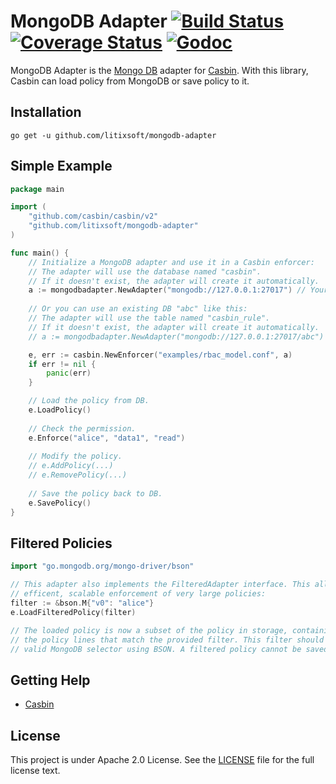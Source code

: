 MongoDB Adapter [![Build Status](https://travis-ci.org/litixsoft/mongodb-adapter.svg?branch=master)](https://travis-ci.org/litixsoft/mongodb-adapter) [![Coverage Status](https://coveralls.io/repos/github/litixsoft/mongodb-adapter/badge.svg?branch=master)](https://coveralls.io/github/litixsoft/mongodb-adapter?branch=master) [![Godoc](https://godoc.org/github.com/litixsoft/mongodb-adapter?status.svg)](https://godoc.org/github.com/litixsoft/mongodb-adapter)
====

MongoDB Adapter is the [Mongo DB](https://www.mongodb.com) adapter for [Casbin](https://github.com/casbin/casbin). With this library, Casbin can load policy from MongoDB or save policy to it.

## Installation

    go get -u github.com/litixsoft/mongodb-adapter

## Simple Example

```go
package main

import (
	"github.com/casbin/casbin/v2"
	"github.com/litixsoft/mongodb-adapter"
)

func main() {
	// Initialize a MongoDB adapter and use it in a Casbin enforcer:
	// The adapter will use the database named "casbin".
	// If it doesn't exist, the adapter will create it automatically.
	a := mongodbadapter.NewAdapter("mongodb://127.0.0.1:27017") // Your MongoDB URI. 
	
	// Or you can use an existing DB "abc" like this:
	// The adapter will use the table named "casbin_rule".
	// If it doesn't exist, the adapter will create it automatically.
	// a := mongodbadapter.NewAdapter("mongodb://127.0.0.1:27017/abc")

	e, err := casbin.NewEnforcer("examples/rbac_model.conf", a)
	if err != nil {
		panic(err)
	}

	// Load the policy from DB.
	e.LoadPolicy()
	
	// Check the permission.
	e.Enforce("alice", "data1", "read")
	
	// Modify the policy.
	// e.AddPolicy(...)
	// e.RemovePolicy(...)
	
	// Save the policy back to DB.
	e.SavePolicy()
}
```

## Filtered Policies

```go
import "go.mongodb.org/mongo-driver/bson"

// This adapter also implements the FilteredAdapter interface. This allows for
// efficent, scalable enforcement of very large policies:
filter := &bson.M{"v0": "alice"}
e.LoadFilteredPolicy(filter)

// The loaded policy is now a subset of the policy in storage, containing only
// the policy lines that match the provided filter. This filter should be a
// valid MongoDB selector using BSON. A filtered policy cannot be saved.
```

## Getting Help

- [Casbin](https://github.com/casbin/casbin)

## License

This project is under Apache 2.0 License. See the [LICENSE](LICENSE) file for the full license text.
